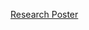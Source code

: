 [Research Poster](https://github.com/nicoolesy/nicoolesy-SI671_Lexical-Semantic-Change-Detection/blob/main/671_final_poster-copy.pdf)
